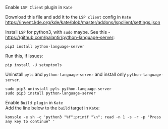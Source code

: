Enable `LSP Client` plugin in `Kate`  

Download this file and add it to the `LSP client` config in `Kate`  
https://invent.kde.org/kde/kate/blob/master/addons/lspclient/settings.json

Install `LSP` for python3, with `sudo` maybe. See this - https://github.com/palantir/python-language-server:  
```
pip3 install python-language-server
```

Run this, if issues:  
```
pip install -U setuptools
```

Uninstall `pyls` and `python-language-server` and install only `python-language-server`.  
```
sudo pip3 uninstall pyls python-language-server
sudo pip3 install python-language-server
```

Enable `Build plugin` in `Kate`  
Add the line below to the `build` target in `Kate`:  
```
konsole -e sh -c 'python3 "%f";printf "\n"; read -n 1 -s -r -p "Press any key to continue" '
```
